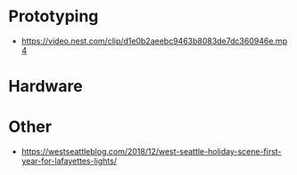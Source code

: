 # Prototyping
- https://video.nest.com/clip/d1e0b2aeebc9463b8083de7dc360946e.mp4

# Hardware

# Other
- https://westseattleblog.com/2018/12/west-seattle-holiday-scene-first-year-for-lafayettes-lights/
